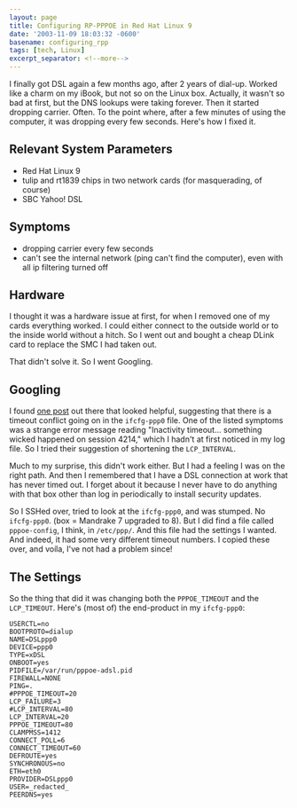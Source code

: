 ```yaml
---
layout: page
title: Configuring RP-PPPOE in Red Hat Linux 9
date: '2003-11-09 18:03:32 -0600'
basename: configuring_rpp
tags: [tech, Linux]
excerpt_separator: <!--more-->
---
```


I finally got DSL again a few months ago, after 2 years of dial-up. Worked like
a charm on my iBook, but not so on the Linux box. Actually, it wasn't so bad at
first, but the DNS lookups were taking forever. Then it started dropping
carrier. Often. To the point where, after a few minutes of using the computer,
it was dropping every few seconds. Here's how I fixed it.

<!--more-->

## Relevant System Parameters

<ul>
<li>Red Hat Linux 9</li>
<li>tulip and rt1839 chips in two network cards (for masquerading, of course)</li>
<li>SBC Yahoo! DSL</li>
</ul>

## Symptoms

<ul>
<li>dropping carrier every few seconds</li>
<li>can't see the internal network (ping can't find the computer), even with all ip filtering turned off</li>
</ul>

## Hardware

I thought it was a hardware issue at first, for when I removed one of my cards
everything worked. I could either connect to the outside world or to the inside
world without a hitch. So I went out and bought a cheap DLink card to replace
the SMC I had taken out.

That didn't solve it. So I went Googling.

## Googling

I found [one post](https://web.archive.org/web/20030831201842/http://eagle.coledd.com/pipermail/alug/2002-December/000101.html)
out there that looked helpful, suggesting that there is a timeout conflict going
on in the `ifcfg-ppp0` file. One of the listed symptoms was a strange
error message reading "Inactivity timeout... something wicked happened on
session 4214," which I hadn't at first noticed in my log file. So I tried their
suggestion of shortening the `LCP_INTERVAL`.

Much to my surprise, this didn't work either. But I had a feeling I was on the
right path. And then I remembered that I have a DSL connection at work that has
never timed out. I forget about it because I never have to do anything with that
box other than log in periodically to install security updates.

So I SSHed over, tried to look at the `ifcfg-ppp0`, and was stumped. No
`ifcfg-ppp0`. (box = Mandrake 7 upgraded to 8). But I did find a file
called `pppoe-config`, I think, in `/etc/ppp/`. And this file had
the settings I wanted. And indeed, it had some very different timeout numbers. I
copied these over, and vo&iacute;la, I've not had a problem since!

## The Settings

So the thing that did it was changing both the `PPPOE_TIMEOUT` and the
`LCP_TIMEOUT`. Here's (most of) the end-product in my
`ifcfg-ppp0`:

```
USERCTL=no
BOOTPROTO=dialup
NAME=DSLppp0
DEVICE=ppp0
TYPE=xDSL
ONBOOT=yes
PIDFILE=/var/run/pppoe-adsl.pid
FIREWALL=NONE
PING=.
#PPPOE_TIMEOUT=20
LCP_FAILURE=3
#LCP_INTERVAL=80
LCP_INTERVAL=20
PPPOE_TIMEOUT=80
CLAMPMSS=1412
CONNECT_POLL=6
CONNECT_TIMEOUT=60
DEFROUTE=yes
SYNCHRONOUS=no
ETH=eth0
PROVIDER=DSLppp0
USER=_redacted_
PEERDNS=yes
```
